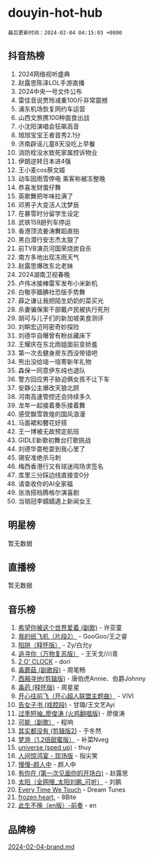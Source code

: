 # douyin-hot-hub

`最后更新时间：2024-02-04 04:15:03 +0800`

## 抖音热榜

1. 2024网络视听盛典
1. 赵露思陈泽LOL手游直播
1. 2024中央一号文件公布
1. 雷佳音说贾玲减重100斤非常震撼
1. 浦东机场恢复网约车运营
1. 山西文旅携100种面食出战
1. 小沈阳演唱会狂飙高音
1. 旭旭宝宝王者首秀2.1分
1. 济南辟谣儿童8天没吃上早餐
1. 消防栓没水致死家属控诉物业
1. 伊朗逆转日本进4强
1. 王小麦cos蔡文姬
1. 动车因雨雪停电 乘客称被冻整晚
1. 恭喜发财蛋仔舞
1. 英歌舞把年味拉满了
1. 邓男子大变活人沈梦辰
1. 在暴雪时分留学生设定
1. 武铁159趟列车停运
1. 香港顶流姜涛舞蹈直拍
1. 黑白潜行安志杰太狠了
1. 前TVB演员河国荣烧炭自杀
1. 南方多地出现冻雨天气
1. 赵露思爆改东北老妹
1. 2024湖南卫视春晚
1. 卢伟冰接棒雷军发布小米新机
1. 白敬亭腼腆社恐版手势舞
1. 薛之谦让我把陌生奶奶的菜买光
1. 杀妻骗保案干部戴卢民被执行死刑
1. 胡可与儿子们的新加坡美食测评
1. 刘畊宏迈阿密奇妙探险
1. 刘德华自曝曾有粉丝藏床下
1. 王耀庆在东北雨姐面前变娇羞
1. 第一次去健身房东西没带错吧
1. 熊出没给瑶一瑶寄新年礼物
1. 森保一同意伊东纯也退队
1. 警方回应男子胁迫俩女孩不让下车
1. 安静公主爆改天狼北顾
1. 河南高速管控还会持续多久
1. 龙年一起接着奏乐接着舞
1. 感受飘雪敦煌的国风浪漫
1. 马面裙和簪花好搭
1. 王一博被无故预定航班
1. GIDLE新歌初舞台打歌挑战
1. 刘德华耍枪耍到我心里了
1. 锡安准绝杀马刺
1. 梅西香港行又有球迷闯场求签名
1. 库里三分踩边线直接变0分
1. 请查收你的AI全家福
1. 张浩搭档腾格尔演喜剧
1. 当销冠李蠕蠕遇上新闻女王

## 明星榜

暂无数据

## 直播榜

暂无数据

## 音乐榜

1. [希望你被这个世界爱着 (副歌)](https://sf5-hl-cdn-tos.douyinstatic.com/obj/tos-cn-ve-2774/oUHCmWQfZlE3QQBKBeD8rCFLpJzPgCpImhsxMt) - 许亚童
1. [我的纸飞机（片段2）](https://sf6-cdn-tos.douyinstatic.com/obj/tos-cn-ve-2774/oM2ZrKcg2CD5AeRB2gkeXOFB1IxAGJdZPazYHf) - GooGoo/王之睿
1. [陷阱（释怀版）](https://sf5-hl-cdn-tos.douyinstatic.com/obj/tos-cn-ve-2774/oE8C21LeZrzKLDFfQYgMzx4GAIHageG5IzayY7) - Zy/白允y
1. [追寻你（万物复苏版）](https://sf5-hl-cdn-tos.douyinstatic.com/obj/tos-cn-ve-2774/oYeAZJsbjIDit9APmBg8u6uDUQnHmoCf3gbo74) - 王天戈/川青
1. [2 O' CLOCK](https://sf6-cdn-tos.douyinstatic.com/obj/tos-cn-ve-2774/oIUBICeqlYQHTigCBOnCMlwBZJkgiBjt1oDfbg) - dori
1. [毒蘑菇 (副歌段)](https://sf5-hl-cdn-tos.douyinstatic.com/obj/tos-cn-ve-2774/ocDEUsfdLjxnlFXtfogBCiQCEqYB7QZgZ8VViM) - 周笔畅
1. [西厢寻他(剪辑版)](https://sf5-hl-cdn-tos.douyinstatic.com/obj/tos-cn-ve-2774/oUsAVfAQKlRNxEv5qxvIB8o5qmIWUcXbzJKJhw) - 唐伯虎Annie、伯爵Johnny
1. [毒药 (释怀版)](https://sf5-hl-cdn-tos.douyinstatic.com/obj/tos-cn-ve-2774/oYILMEAzspdZBIzy4frJNB8ZHPHWAhiwowd4Ad) - 周星星
1. [开心往前飞（开心超人联盟主题曲）](https://sf5-hl-cdn-tos.douyinstatic.com/obj/tos-cn-ve-2774/9d8fb7c82cf1421fb93a9fe925275e0a) - VIVI
1. [告女子书 (戏腔段)](https://sf3-cdn-tos.douyinstatic.com/obj/tos-cn-ve-2774/osCCzFxWgstBDi92ZfBB4ht7gQENBmQMAl0eI6) - 甘璐/王文艺Ayi
1. [过季短袖_廖俊涛 (火鸡翻唱版)](https://sf5-hl-cdn-tos.douyinstatic.com/obj/tos-cn-ve-2774/ogQVJl0tRBKxQgZji7YClFEBrVDeHpPTWfCZbQ) - 廖俊涛
1. [可能（副歌）](https://sf5-hl-cdn-tos.douyinstatic.com/obj/tos-cn-ve-2774/cde1731888894259b333569393c2fb51) - 程响
1. [其实都没有 (剪辑版2)](https://sf5-hl-cdn-tos.douyinstatic.com/obj/tos-cn-ve-2774/oEBNQenHZtBhxYjGgUDQk0BCHTigQafgFlbQ7k) - 于冬然
1. [梦游（1.2倍甜蜜版）](https://sf5-hl-cdn-tos.douyinstatic.com/obj/tos-cn-ve-2774/o4gyAUm8hwufoEABmwVIiQtHsFuGzAEEWtNMzo) - 补菜Nveg
1. [universe (sped up)](https://sf3-cdn-tos.douyinstatic.com/obj/tos-cn-ve-2774/oIQnurQLDCsdYeegkM4CKuVb23MZBXtX6QB8bv) - thuy
1. [人间惊鸿宴 - 现场版](https://sf5-hl-cdn-tos.douyinstatic.com/obj/tos-cn-ve-2774/osF4mrPePAf2Yv8Wfr5fATCHZwL5h1QiGQAKwz) - 指尖笑
1. [慢慢-颜人中](https://sf5-hl-cdn-tos.douyinstatic.com/obj/tos-cn-ve-2774/ocjHNfBXdBxQNC8ZGAeoLMFTUgtBg8bkExunDC) - 颜人中
1. [有你在 (第一次见面你的开场白)](https://sf6-cdn-tos.douyinstatic.com/obj/tos-cn-ve-2774/oAthrQ3ClJBfI57uBoFEgNDYtNCZ0TSYQQfxQ0) - 赵露思
1. [太阳（全网搜_太阳刘鹏_可听）](https://sf5-hl-cdn-tos.douyinstatic.com/obj/tos-cn-ve-2774/ogWbyIQnlBFImVbeDocRdCIYtBHlbJXgfZMvgz) - 刘鹏
1. [Every Time We Touch](https://sf5-hl-cdn-tos.douyinstatic.com/obj/tos-cn-ve-2774/ogN6lUKQeBBfEVhIOMikG1CcJjugxk1tztZyhP) - Dream Tunes
1. [frozen heart.](https://sf6-cdn-tos.douyinstatic.com/obj/tos-cn-ve-2774/oIIWJfyjIACZA9zQMtnJ6hQQhFC4vhCupoRBsO) - 8Bite
1. [此生不换（en版）-前奏](https://sf5-hl-cdn-tos.douyinstatic.com/obj/tos-cn-ve-2774/oMDvUGwhKrKYDEqXiMYEwxZqBWIJFA92CiLAO) - en

## 品牌榜

[2024-02-04-brand.md](2024-02-04-brand.md)
